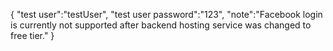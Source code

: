 { "test user":"testUser",
"test user password":"123", 
"note":"Facebook login is currently not supported after backend hosting service was changed to free tier." }
